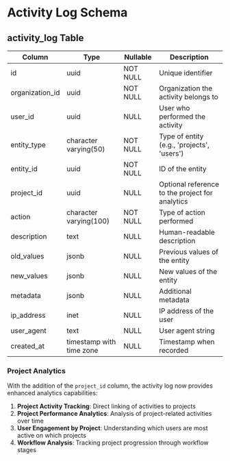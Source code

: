 # Activity Log Schema

## activity_log Table

| Column | Type | Nullable | Description |
|--------|------|----------|-------------|
| id | uuid | NOT NULL | Unique identifier |
| organization_id | uuid | NOT NULL | Organization the activity belongs to |
| user_id | uuid | NULL | User who performed the activity |
| entity_type | character varying(50) | NOT NULL | Type of entity (e.g., 'projects', 'users') |
| entity_id | uuid | NOT NULL | ID of the entity |
| project_id | uuid | NULL | Optional reference to the project for analytics |
| action | character varying(100) | NOT NULL | Type of action performed |
| description | text | NULL | Human-readable description |
| old_values | jsonb | NULL | Previous values of the entity |
| new_values | jsonb | NULL | New values of the entity |
| metadata | jsonb | NULL | Additional metadata |
| ip_address | inet | NULL | IP address of the user |
| user_agent | text | NULL | User agent string |
| created_at | timestamp with time zone | NULL | Timestamp when recorded |

### Project Analytics

With the addition of the `project_id` column, the activity log now provides enhanced analytics capabilities:

1. **Project Activity Tracking**: Direct linking of activities to projects
2. **Project Performance Analytics**: Analysis of project-related activities over time
3. **User Engagement by Project**: Understanding which users are most active on which projects
4. **Workflow Analysis**: Tracking project progression through workflow stages